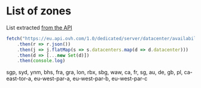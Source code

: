 # List of zones
List extracted [from the API](https://eu.api.ovh.com/1.0/dedicated/server/datacenter/availabilities)
```js
fetch("https://eu.api.ovh.com/1.0/dedicated/server/datacenter/availabilities")
    .then(r => r.json())
    .then(j => j.flatMap(s => s.datacenters.map(d => d.datacenter)))
    .then(d => [...new Set(d)])
    .then(console.log) 
```

sgp, syd, ynm, bhs, fra, gra, lon, rbx, sbg, waw, ca, fr, sg, au, de, gb, pl, ca-east-tor-a, eu-west-par-a, eu-west-par-b, eu-west-par-c 
